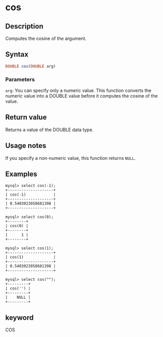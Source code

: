---
---

# cos

## Description

Computes the cosine of the argument.

## Syntax

```Haskell
DOUBLE cos(DOUBLE arg)
```

### Parameters

`arg`: You can specify only a numeric value. This function converts the numeric value into a DOUBLE value before it computes the cosine of the value.

## Return value

Returns a value of the DOUBLE data type.

## Usage notes

If you specify a non-numeric value, this function returns `NULL`.

## Examples

```Plain
mysql> select cos(-1);
+--------------------+
| cos(-1)            |
+--------------------+
| 0.5403023058681398 |
+--------------------+

mysql> select cos(0);
+--------+
| cos(0) |
+--------+
|      1 |
+--------+

mysql> select cos(1);
+--------------------+
| cos(1)             |
+--------------------+
| 0.5403023058681398 |
+--------------------+

mysql> select cos("");
+---------+
| cos('') |
+---------+
|    NULL |
+---------+
```

## keyword

COS

